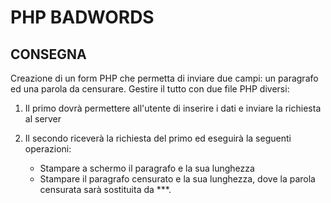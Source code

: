 # PHP BADWORDS

## CONSEGNA

Creazione di un form PHP che permetta di inviare due campi: un paragrafo ed una parola da censurare.
Gestire il tutto con due file PHP diversi:

1. Il primo dovrà permettere all'utente di inserire i dati e inviare la richiesta al server
2. Il secondo riceverà la richiesta del primo ed eseguirà la seguenti operazioni:

   - Stampare a schermo il paragrafo e la sua lunghezza
   - Stampare il paragrafo censurato e la sua lunghezza, dove la parola censurata sarà sostituita da \*\*\*.
